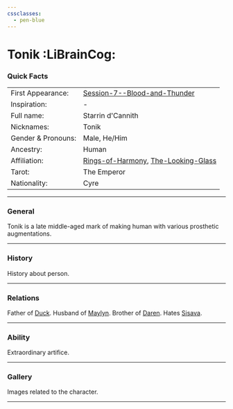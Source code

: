 ```yaml
---
cssclasses:
  - pen-blue
---
```

<link rel="stylesheet" href="https://cdn.jsdelivr.net/npm/rpg-awesome@latest/css/rpg-awesome.min.css">
<link rel="stylesheet" href="https://cdn.jsdelivr.net/npm/remixicon@4.5.0/fonts/remixicon.min.css"> 

# Tonik :LiBrainCog:
### Quick Facts

|                    |                                                                                                          |
| ------------------ | -------------------------------------------------------------------------------------------------------- |
| First Appearance:  | [Session-7--Blood-and-Thunder](../Session-Notes/-1-Gathering-Storms/Session-7--Blood-and-Thunder.md)    |
| Inspiration:          | -                                                                                                        |
| Full name:         | Starrin d'Cannith                                                                                        |
| Nicknames:         | Tonik                                                                                                    |
| Gender & Pronouns: | Male, He/Him                                                                                             |
| Ancestry:          | Human                                                                                                    |
| Affiliation:       | [Rings-of-Harmony](../Groups/Rings-of-Harmony.md), [The-Looking-Glass](../Groups/The-Looking-Glass.md) |
| Tarot:             | The Emperor                                                                                              |
| Nationality:       | Cyre                                                                                                     |
***
### General <i class="ri-checkbox-blank-line"></i>
Tonik is a late middle-aged mark of making human with various prosthetic augmentations.



***
### History <i class="ri-history-line"></i>
History <i class="ri-history-line"></i> about person.

***
### Relations <i class="ri-user-line"></i>
Father of [Duck](-Player/Duck.md).
Husband of [Maylyn](Maylyn.md).
Brother of [Daren](../../-Sacrosanct/Characters/Daren.md).
Hates [Sisava](-Player/Sisava.md).

***
### Ability <i class="ri-star-line"></i>
Extraordinary artifice.

***
### Gallery <i class="ri-image-line"></i>
Images related to the character.

***
